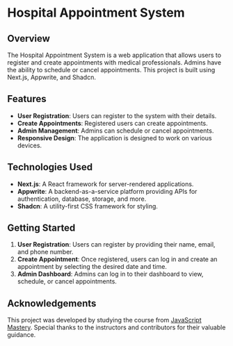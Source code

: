 # Hospital Appointment System

## Overview

The Hospital Appointment System is a web application that allows users to register and create appointments with medical professionals. Admins have the ability to schedule or cancel appointments. This project is built using Next.js, Appwrite, and Shadcn.

## Features

- **User Registration**: Users can register to the system with their details.
- **Create Appointments**: Registered users can create appointments.
- **Admin Management**: Admins can schedule or cancel appointments.
- **Responsive Design**: The application is designed to work on various devices.

## Technologies Used

- **Next.js**: A React framework for server-rendered applications.
- **Appwrite**: A backend-as-a-service platform providing APIs for authentication, database, storage, and more.
- **Shadcn**: A utility-first CSS framework for styling.

## Getting Started

1. **User Registration**: Users can register by providing their name, email, and phone number.
2. **Create Appointment**: Once registered, users can log in and create an appointment by selecting the desired date and time.
3. **Admin Dashboard**: Admins can log in to their dashboard to view, schedule, or cancel appointments.

## Acknowledgements

This project was developed by studying the course from [JavaScript Mastery](https://youtu.be/lEflo_sc82g?si=hRwK7vEKMHI7QR1P). Special thanks to the instructors and contributors for their valuable guidance.


